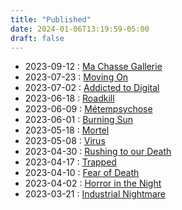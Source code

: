 ```yaml
---
title: "Published"
date: 2024-01-06T13:19:59-05:00
draft: false
---
```


- 2023-09-12 : [Ma Chasse Gallerie](./machassegallerie/) 
- 2023-07-23 : [Moving On](./movingon/)
- 2023-07-02 : [Addicted to Digital](./addictedtodigital/)
- 2023-06-18 : [Roadkill](./roadkill/)
- 2023-06-09 : [Métempsychose](./metempsychose/)
- 2023-06-01 : [Burning Sun](./burningsun/)
- 2023-05-18 : [Mortel](./mortel/)
- 2023-05-08 :  [Virus](./virus/)
- 2023-04-30 : [Rushing to our Death](./rushingtoourdeath/)
- 2023-04-17 : [Trapped](./trappep/)
- 2023-04-10 : [Fear of Death](./fearofdeath/)
- 2023-04-02 : [Horror in the Night](./horrorinthenight/)
- 2023-03-21 : [Industrial Nightmare](./industrialnightmare/)